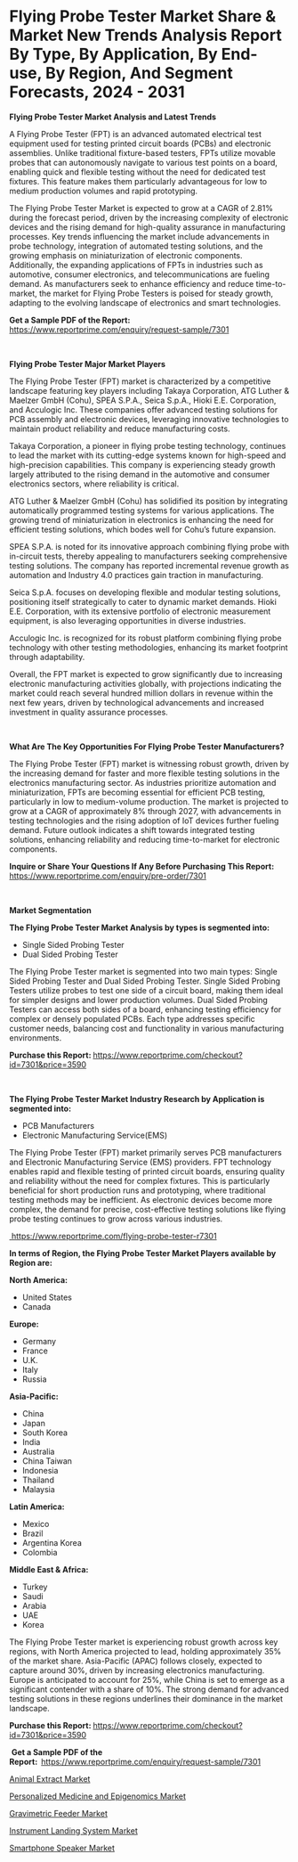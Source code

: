 <p><h1>Flying Probe Tester Market Share & Market New Trends Analysis Report By Type, By Application, By End-use, By Region, And Segment Forecasts, 2024 - 2031</h1></p><p><strong>Flying Probe Tester Market Analysis and Latest Trends</strong></p>
<p><p>A Flying Probe Tester (FPT) is an advanced automated electrical test equipment used for testing printed circuit boards (PCBs) and electronic assemblies. Unlike traditional fixture-based testers, FPTs utilize movable probes that can autonomously navigate to various test points on a board, enabling quick and flexible testing without the need for dedicated test fixtures. This feature makes them particularly advantageous for low to medium production volumes and rapid prototyping.</p><p>The Flying Probe Tester Market is expected to grow at a CAGR of 2.81% during the forecast period, driven by the increasing complexity of electronic devices and the rising demand for high-quality assurance in manufacturing processes. Key trends influencing the market include advancements in probe technology, integration of automated testing solutions, and the growing emphasis on miniaturization of electronic components. Additionally, the expanding applications of FPTs in industries such as automotive, consumer electronics, and telecommunications are fueling demand. As manufacturers seek to enhance efficiency and reduce time-to-market, the market for Flying Probe Testers is poised for steady growth, adapting to the evolving landscape of electronics and smart technologies.</p></p>
<p><strong>Get a Sample PDF of the Report:&nbsp;</strong> <a href="https://www.reportprime.com/enquiry/request-sample/7301?utm_campaign=115&utm_medium=2&utm_source=Github&utm_content=ia&utm_term=25112024&utm_id=flying-probe-tester">https://www.reportprime.com/enquiry/request-sample/7301</a></p>
<p>&nbsp;</p>
<p><strong>Flying Probe Tester Major Market Players</strong></p>
<p><p>The Flying Probe Tester (FPT) market is characterized by a competitive landscape featuring key players including Takaya Corporation, ATG Luther & Maelzer GmbH (Cohu), SPEA S.P.A., Seica S.p.A., Hioki E.E. Corporation, and Acculogic Inc. These companies offer advanced testing solutions for PCB assembly and electronic devices, leveraging innovative technologies to maintain product reliability and reduce manufacturing costs.</p><p>Takaya Corporation, a pioneer in flying probe testing technology, continues to lead the market with its cutting-edge systems known for high-speed and high-precision capabilities. This company is experiencing steady growth largely attributed to the rising demand in the automotive and consumer electronics sectors, where reliability is critical.</p><p>ATG Luther & Maelzer GmbH (Cohu) has solidified its position by integrating automatically programmed testing systems for various applications. The growing trend of miniaturization in electronics is enhancing the need for efficient testing solutions, which bodes well for Cohu’s future expansion.</p><p>SPEA S.P.A. is noted for its innovative approach combining flying probe with in-circuit tests, thereby appealing to manufacturers seeking comprehensive testing solutions. The company has reported incremental revenue growth as automation and Industry 4.0 practices gain traction in manufacturing.</p><p>Seica S.p.A. focuses on developing flexible and modular testing solutions, positioning itself strategically to cater to dynamic market demands. Hioki E.E. Corporation, with its extensive portfolio of electronic measurement equipment, is also leveraging opportunities in diverse industries.</p><p>Acculogic Inc. is recognized for its robust platform combining flying probe technology with other testing methodologies, enhancing its market footprint through adaptability.</p><p>Overall, the FPT market is expected to grow significantly due to increasing electronic manufacturing activities globally, with projections indicating the market could reach several hundred million dollars in revenue within the next few years, driven by technological advancements and increased investment in quality assurance processes.</p></p>
<p>&nbsp;</p>
<p><strong>What Are The Key Opportunities For Flying Probe Tester Manufacturers?</strong></p>
<p><p>The Flying Probe Tester (FPT) market is witnessing robust growth, driven by the increasing demand for faster and more flexible testing solutions in the electronics manufacturing sector. As industries prioritize automation and miniaturization, FPTs are becoming essential for efficient PCB testing, particularly in low to medium-volume production. The market is projected to grow at a CAGR of approximately 8% through 2027, with advancements in testing technologies and the rising adoption of IoT devices further fueling demand. Future outlook indicates a shift towards integrated testing solutions, enhancing reliability and reducing time-to-market for electronic components.</p></p>
<p><strong>Inquire or Share Your Questions If Any Before Purchasing This Report:</strong> <a href="https://www.reportprime.com/enquiry/pre-order/7301?utm_campaign=115&utm_medium=2&utm_source=Github&utm_content=ia&utm_term=25112024&utm_id=flying-probe-tester">https://www.reportprime.com/enquiry/pre-order/7301</a></p>
<p>&nbsp;</p>
<p><strong>Market Segmentation</strong></p>
<p><strong>The Flying Probe Tester Market Analysis by types is segmented into:</strong></p>
<p><ul><li>Single Sided Probing Tester</li><li>Dual Sided Probing Tester</li></ul></p>
<p><p>The Flying Probe Tester market is segmented into two main types: Single Sided Probing Tester and Dual Sided Probing Tester. Single Sided Probing Testers utilize probes to test one side of a circuit board, making them ideal for simpler designs and lower production volumes. Dual Sided Probing Testers can access both sides of a board, enhancing testing efficiency for complex or densely populated PCBs. Each type addresses specific customer needs, balancing cost and functionality in various manufacturing environments.</p></p>
<p><strong>Purchase this Report:&nbsp;</strong><a href="https://www.reportprime.com/checkout?id=7301&price=3590&utm_campaign=115&utm_medium=2&utm_source=Github&utm_content=ia&utm_term=25112024&utm_id=flying-probe-tester">https://www.reportprime.com/checkout?id=7301&price=3590</a></p>
<p>&nbsp;</p>
<p><strong>The Flying Probe Tester Market Industry Research by Application is segmented into:</strong></p>
<p><ul><li>PCB Manufacturers</li><li>Electronic Manufacturing Service(EMS)</li></ul></p>
<p><p>The Flying Probe Tester (FPT) market primarily serves PCB manufacturers and Electronic Manufacturing Service (EMS) providers. FPT technology enables rapid and flexible testing of printed circuit boards, ensuring quality and reliability without the need for complex fixtures. This is particularly beneficial for short production runs and prototyping, where traditional testing methods may be inefficient. As electronic devices become more complex, the demand for precise, cost-effective testing solutions like flying probe testing continues to grow across various industries.</p></p>
<p><a href="https://www.reportprime.com/flying-probe-tester-r7301?utm_campaign=115&utm_medium=2&utm_source=Github&utm_content=ia&utm_term=25112024&utm_id=flying-probe-tester">&nbsp;https://www.reportprime.com/flying-probe-tester-r7301</a></p>
<p><strong>In terms of Region, the Flying Probe Tester Market Players available by Region are:</strong></p>
<p>
    <p> <strong> North America: </strong>
        <ul>
            <li>United States</li>
            <li>Canada</li>
        </ul>
        </p> 
    <p> <strong> Europe: </strong>
        <ul>
            <li>Germany</li>
            <li>France</li>
            <li>U.K.</li>
            <li>Italy</li>
            <li>Russia</li>
        </ul>
        </p> 
    <p> <strong> Asia-Pacific: </strong>
        <ul>
            <li>China</li>
            <li>Japan</li>
            <li>South Korea</li>
            <li>India</li>
            <li>Australia</li>
            <li>China Taiwan</li>
            <li>Indonesia</li>
            <li>Thailand</li>
            <li>Malaysia</li>
        </ul>
        </p> 
    <p> <strong> Latin America: </strong>
        <ul>
            <li>Mexico</li>
            <li>Brazil</li>
            <li>Argentina Korea</li>
            <li>Colombia</li>
        </ul>
        </p> 
    <p> <strong> Middle East & Africa: </strong>
        <ul>
            <li>Turkey</li>
            <li>Saudi</li>
            <li>Arabia</li>
            <li>UAE</li>
            <li>Korea</li>
        </ul>
    </p>
    </p>
<p><p>The Flying Probe Tester market is experiencing robust growth across key regions, with North America projected to lead, holding approximately 35% of the market share. Asia-Pacific (APAC) follows closely, expected to capture around 30%, driven by increasing electronics manufacturing. Europe is anticipated to account for 25%, while China is set to emerge as a significant contender with a share of 10%. The strong demand for advanced testing solutions in these regions underlines their dominance in the market landscape.</p></p>
<p><strong>Purchase this Report: </strong><a href="https://www.reportprime.com/checkout?id=7301&price=3590&utm_campaign=115&utm_medium=2&utm_source=Github&utm_content=ia&utm_term=25112024&utm_id=flying-probe-tester">https://www.reportprime.com/checkout?id=7301&price=3590</a></p>
<p>&nbsp;<strong>Get a Sample PDF of the Report:&nbsp;&nbsp;</strong><a href="https://www.reportprime.com/enquiry/request-sample/7301?utm_campaign=115&utm_medium=2&utm_source=Github&utm_content=ia&utm_term=25112024&utm_id=flying-probe-tester">https://www.reportprime.com/enquiry/request-sample/7301</a></p>
<p><strong></strong></p>
<p><p><a href="https://www.linkedin.com/pulse/animal-extract-market-maturity-analysis-regional-disparities-fe3he?utm_campaign=115&utm_medium=2&utm_source=Github&utm_content=ia&utm_term=25112024&utm_id=flying-probe-tester">Animal Extract Market</a></p><p><a href="https://issuu.com/reportprime-2/docs/personalized-medicine-and-epigenomi_011616aecdadc5?utm_campaign=115&utm_medium=2&utm_source=Github&utm_content=ia&utm_term=25112024&utm_id=flying-probe-tester">Personalized Medicine and Epigenomics Market</a></p><p><a href="https://github.com/JakirUddin651/Market-Research-Report-List-1/blob/main/gravimetric-feeder-market.md?utm_campaign=115&utm_medium=2&utm_source=Github&utm_content=ia&utm_term=25112024&utm_id=flying-probe-tester">Gravimetric Feeder Market</a></p><p><a href="https://github.com/ashepherd82/Market-Research-Report-List-6/blob/main/instrument-landing-system-market.md?utm_campaign=115&utm_medium=2&utm_source=Github&utm_content=ia&utm_term=25112024&utm_id=flying-probe-tester">Instrument Landing System Market</a></p><p><a href="https://www.linkedin.com/pulse/global-smartphone-speaker-market-trends-forecasts-strategic-lmnkc?utm_campaign=115&utm_medium=2&utm_source=Github&utm_content=ia&utm_term=25112024&utm_id=flying-probe-tester">Smartphone Speaker Market</a></p></p>